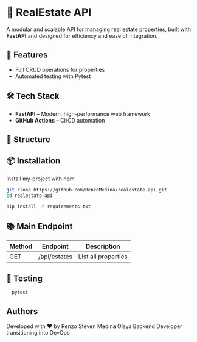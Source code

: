 
# 🏡 RealEstate API

A modular and scalable API for managing real estate properties, built with **FastAPI** and designed for efficiency and ease of integration.



## 🚀 Features

- Full CRUD operations for properties
- Automated testing with Pytest


## 🛠️ Tech Stack

- **FastAPI** – Modern, high-performance web framework
- **GitHub Actions** – CI/CD automation



## 📁 Structure



## 📦 Installation

Install my-project with npm

```bash
git clone https://github.com/RenzoMedina/realestate-api.git
cd realestate-api
```
```python
pip install -r requirements.txt 
```
    
## 📚 Main Endpoint

| Method| Endpoint | Description |
|-----------|-----------|-----------|
| GET   | /api/estates   | List all properties   |



## 🧪 Testing

```python
  pytest
```
## Authors

Developed with ❤️ by Renzo Steven Medina Olaya
Backend Developer transitioning into DevOps

